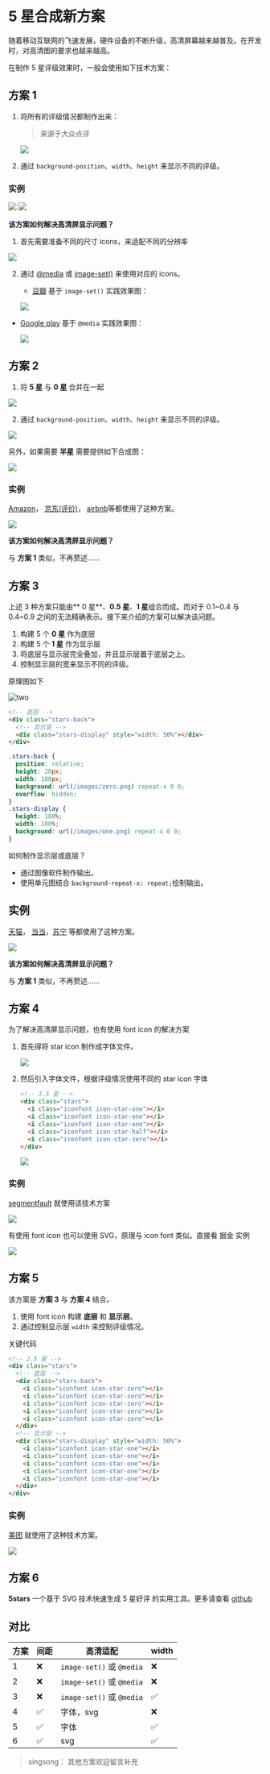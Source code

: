 # 5 星合成新方案

随着移动互联网的飞速发展，硬件设备的不断升级，高清屏幕越来越普及。在开发时，对高清图的要求也越来越高。

在制作 5 星评级效果时，一般会使用如下技术方案：

## 方案 1

1. 将所有的评级情况都制作出来：

   > 来源于大众点评

   ![](./imgs/enum.png)

2. 通过 `background-position`、`width`、`height` 来显示不同的评级。

### 实例

![](./imgs/enum_demo.png)
![](./imgs/enum_code.png)

**该方案如何解决高清屏显示问题？**

1. 首先需要准备不同的尺寸 icons，来适配不同的分辨率

![](./imgs/enum_res.png)

2. 通过 [@media](https://developer.mozilla.org/en-US/docs/Web/CSS/@media) 或 [image-set()](https://developer.mozilla.org/en-US/docs/Web/CSS/image-set) 来使用对应的 icons。

   - [豆瓣](https://movie.douban.com/subject/30318116/?from=showing) 基于 `image-set()` 实践效果图：

   ![](./imgs/enum_resp.gif)

- [Google play](https://play.google.com/store/apps/details?id=com.twitter.android) 基于 `@media` 实践效果图：

  ![](./imgs/media.gif)

## 方案 2

1. 将 **5 星** 与 **0 星** 合并在一起

![](./imgs/combined.png)

2. 通过 `background-position`、`width`、`height` 来显示不同的评级。

![](./imgs/all.gif)

另外，如果需要 **半星** 需要提供如下合成图：

![](./imgs/half.png)

### 实例

[Amazon](https://www.amazon.com/gp/product/B07L5WLYG6/?ref=dvm_us_jm_as_imdb_hped215&ref_=imdbref_tt_aiv_tv_i_3&tag=imdb-aiv-tv-20)， [京东(评价)](https://item.jd.com/1467493825.html)， [airbnb](https://zh.airbnb.com/)等都使用了这种方案。

![](./imgs/amazon.gif)

**该方案如何解决高清屏显示问题？**

与 **方案 1** 类似，不再赘述……

## 方案 3

上述 3 种方案只能由** 0 星**、**0.5 星**、**1 星**组合而成。而对于 0.1~0.4 与 0.4~0.9 之间的无法精确表示。接下来介绍的方案可以解决该问题。

1. 构建 5 个 **0 星** 作为底层
2. 构建 5 个 **1 星** 作为显示层
3. 将底层与显示层完全叠加，并且显示层置于底层之上。
4. 控制显示层的宽来显示不同的评级。

原理图如下

![two](./imgs/two.png)

```html
<!-- 底层 -->
<div class="stars-back">
  <!-- 显示层 -->
  <div class="stars-display" style="width: 50%"></div>
</div>
```

```css
.stars-back {
  position: relative;
  height: 20px;
  width: 100px;
  background: url(/images/zero.png) repeat-x 0 0;
  overflow: hidden;
}
.stars-display {
  height: 100%;
  width: 100%;
  background: url(/images/one.png) repeat-x 0 0;
}
```

如何制作显示层或底层？

- 通过图像软件制作输出。
- 使用单元图结合 `background-repeat-x: repeat;`绘制输出。

## 实例

[天猫](https://www.tmall.com/)， [当当](http://www.dangdang.com/)，[苏宁](https://www.suning.com/) 等都使用了这种方案。

![](./imgs/two-action.png)

**该方案如何解决高清屏显示问题？**

与 **方案 1** 类似，不再赘述……

## 方案 4

为了解决高清屏显示问题，也有使用 font icon 的解决方案

1. 首先得将 star icon 制作成字体文件。

   ![](./imgs/fonticon.svg)

2. 然后引入字体文件，根据评级情况使用不同的 star icon 字体

   ```html
   <!-- 3.5 星 -->
   <div class="stars">
     <i class="iconfont icon-star-one"></i>
     <i class="iconfont icon-star-one"></i>
     <i class="iconfont icon-star-one"></i>
     <i class="iconfont icon-star-half"></i>
     <i class="iconfont icon-star-zero"></i>
   </div>
   ```

   ![](./imgs/fonticon_3_5.svg)

### 实例

[segmentfault](https://segmentfault.com/) 就使用该技术方案

![](./imgs/fonticon.png)

有使用 font icon 也可以使用 SVG，原理与 icon font 类似。直接看 掘金 实例

![](./imgs/svg.png)

## 方案 5

该方案是 **方案 3** 与 **方案 4** 结合。

1. 使用 font icon 构建 **底层** 和 **显示层**。
2. 通过控制显示层 `width` 来控制评级情况。

关键代码

```html
<!-- 2.5 星 -->
<div class="stars">
  <!-- 底层 -->
  <div class="stars-back">
    <i class="iconfont icon-star-zero"></i>
    <i class="iconfont icon-star-zero"></i>
    <i class="iconfont icon-star-zero"></i>
    <i class="iconfont icon-star-zero"></i>
    <i class="iconfont icon-star-zero"></i>
  </div>
  <!-- 显示层 -->
  <div class="stars-display" style="width: 50%">
    <i class="iconfont icon-star-one"></i>
    <i class="iconfont icon-star-one"></i>
    <i class="iconfont icon-star-one"></i>
    <i class="iconfont icon-star-one"></i>
    <i class="iconfont icon-star-one"></i>
  </div>
</div>
```

### 实例

[美团](https://www.meituan.com/meishi/163046301/) 就使用了这种技术方案。

![](./imgs/two-font.gif)

## 方案 6

**5stars** 一个基于 SVG 技术快速生成 5 星好评 的实用工具。更多请查看 [github](https://github.com/zhansingsong/5stars)

## 对比

| 方案 | 间距 | 高清适配                  | width |
| ---- | ---- | ------------------------- | ----- |
| 1    | ❌   | `image-set()` 或 `@media` | ❌    |
| 2    | ❌   | `image-set()` 或 `@media` | ❌    |
| 3    | ❌   | `image-set()` 或 `@media` | ✅    |
| 4    | ✅   | 字体，svg                 | ❌    |
| 5    | ✅   | 字体                      | ✅    |
| 6    | ✅   | svg                       | ✅    |

> singsong： 其他方案欢迎留言补充
